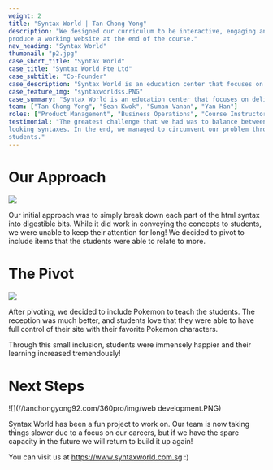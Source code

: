 ```yaml
---
weight: 2
title: "Syntax World | Tan Chong Yong"
description: "We designed our curriculum to be interactive, engaging and easy to understand. We taught students web development elements such as HTML,CSS and JavaScript. Students were taught from the very start and were able to
produce a working website at the end of the course."
nav_heading: "Syntax World"
thumbnail: "p2.jpg"
case_short_title: "Syntax World"
case_title: "Syntax World Pte Ltd"
case_subtitle: "Co-Founder"
case_description: "Syntax World is an education center that focuses on delivering quality programming services to students. We talked about teaching programming during our free time for some side income, and we figured that it would be more fun to start a business instead."
case_feature_img: "syntaxworldss.PNG"
case_summary: "Syntax World is an education center that focuses on delivering quality programming services to students. We talked about teaching programming during our free time for some side income, and then figured out we could start a full-fledge tuition service instead for additional learning."
team: ["Tan Chong Yong", "Sean Kwok", "Suman Vanan", "Yan Han"]
roles: ["Product Management", "Business Operations", "Course Instructor"]
testimonial: "The greatest challenge that we had was to balance between interactivity, engagement with the complicated
looking syntaxes. In the end, we managed to circumvent our problem through iterative testing and feedback from our
students."
---
```


# Our Approach

![](//tanchongyong92.com/360pro/img/initial.PNG)

Our initial approach was to simply break down each part of the html syntax into digestible bits. While it did work in conveying the concepts to students, we were unable to keep their attention for long! We decided to pivot to include items that the students were able to relate to more.

# The Pivot

![](//tanchongyong92.com/360pro/img/teaching.PNG)

After pivoting, we decided to include Pokemon to teach the students. The reception was much better, and students love that they were able to have full control of their site with their favorite Pokemon characters.

 Through this small inclusion, students were immensely happier and their learning increased tremendously!

# Next Steps

![](//tanchongyong92.com/360pro/img/web development.PNG)

Syntax World has been a fun project to work on. Our team is now taking things slower due to a focus on our careers, but if we have the spare capacity in the future we will return to build it up again!

You can visit us at https://www.syntaxworld.com.sg :)
